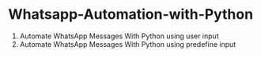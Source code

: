 # Whatsapp-Automation-with-Python
1. Automate WhatsApp Messages With Python using user input<br/>
2. Automate WhatsApp Messages With Python using predefine input<br/>
